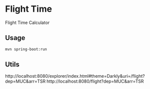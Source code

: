 # Flight Time

Flight Time Calculator

## Usage

```bash
mvn spring-boot:run
```

## Utils
http://localhost:8080/explorer/index.html#theme=Darkly&uri=/flight?dep=MUC&arr=TSR
http://localhost:8080/flight?dep=MUC&arr=TSR
